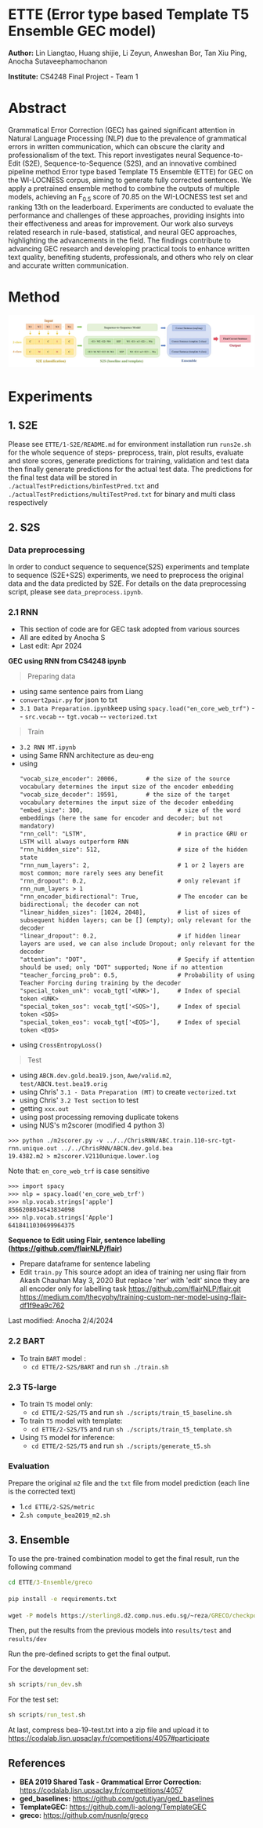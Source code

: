 # ETTE (Error type based Template T5 Ensemble GEC model)

**Author:** Lin Liangtao, Huang shijie, Li Zeyun, Anweshan Bor, Tan Xiu Ping, Anocha Sutaveephamochanon

**Institute:** CS4248 Final Project - Team 1

# Abstract

Grammatical Error Correction (GEC) has gained significant attention in Natural Language Processing (NLP) due to the prevalence of grammatical errors in written communication, which can obscure the clarity and professionalism of the text. This report investigates neural Sequence-to-Edit (S2E), Sequence-to-Sequence (S2S), and an innovative combined pipeline method Error type based Template T5 Ensemble (ETTE) for GEC on the WI-LOCNESS corpus, aiming to generate fully corrected sentences. We apply a pretrained ensemble method to combine the outputs of multiple models, achieving an F$_{0.5}$ score of 70.85 on the WI-LOCNESS test set and ranking 13th on the leaderboard. Experiments are conducted to evaluate the performance and challenges of these approaches, providing insights into their effectiveness and areas for improvement. Our work also surveys related research in rule-based, statistical, and neural GEC approaches, highlighting the advancements in the field. The findings contribute to advancing GEC research and developing practical tools to enhance written text quality, benefiting students, professionals, and others who rely on clear and accurate written communication.

# Method
![Image text](./image/model.png)

# Experiments
## 1. S2E
Please see `ETTE/1-S2E/README.md` for environment installation
run `runs2e.sh` for the whole sequence of steps- preprocess, train, plot results, evaluate and store scores, generate predictions for training, validation and test data then finally generate predictions for the actual test data. The predictions for the final test data will be stored in `./actualTestPredictions/binTestPred.txt` and `./actualTestPredictions/multiTestPred.txt` for binary and multi class respectively

## 2. S2S
### Data preprocessing
In order to conduct sequence to sequence(S2S) experiments and template to sequence (S2E+S2S) experiments, we need to preprocess the original data and the data predicted by S2E. For details on the data preprocessing script, please see `data_preprocess.ipynb`.

### 2.1 RNN
* This section of code are for GEC task adopted from various sources 
* All are edited by Anocha S
* Last edit: Apr 2024

**GEC using RNN from CS4248 ipynb**

> Preparing data
- using same sentence pairs from Liang
- `convert2pair.py` for json to txt 
- `3.1 Data Preparation.ipynb`keep using `spacy.load("en_core_web_trf")`
-- `src.vocab`
-- `tgt.vocab`
-- `vectorized.txt`

> Train
- `3.2 RNN MT.ipynb`
- using Same RNN architecture as deu-eng
- using
    ```
    "vocab_size_encoder": 20006,        # the size of the source vocabulary determines the input size of the encoder embedding
    "vocab_size_decoder": 19591,        # the size of the target vocabulary determines the input size of the decoder embedding
    "embed_size": 300,                           # size of the word embeddings (here the same for encoder and decoder; but not mandatory)
    "rnn_cell": "LSTM",                          # in practice GRU or LSTM will always outperform RNN
    "rnn_hidden_size": 512,                      # size of the hidden state
    "rnn_num_layers": 2,                         # 1 or 2 layers are most common; more rarely sees any benefit
    "rnn_dropout": 0.2,                          # only relevant if rnn_num_layers > 1
    "rnn_encoder_bidirectional": True,           # The encoder can be bidirectional; the decoder can not
    "linear_hidden_sizes": [1024, 2048],         # list of sizes of subsequent hidden layers; can be [] (empty); only relevant for the decoder
    "linear_dropout": 0.2,                       # if hidden linear layers are used, we can also include Dropout; only relevant for the decoder
    "attention": "DOT",                          # Specify if attention should be used; only "DOT" supported; None if no attention
    "teacher_forcing_prob": 0.5,                 # Probability of using Teacher Forcing during training by the decoder
    "special_token_unk": vocab_tgt['<UNK>'],     # Index of special token <UNK>
    "special_token_sos": vocab_tgt['<SOS>'],     # Index of special token <SOS>
    "special_token_eos": vocab_tgt['<EOS>'],     # Index of special token <EOS>
    ```
- using `CrossEntropyLoss()`

> Test
- using `ABCN.dev.gold.bea19.json`, `Awe/valid.m2`, `test/ABCN.test.bea19.orig`
- using Chris' `3.1 - Data Preparation (MT)` to create `vectorized.txt`
- using Chris' `3.2 Test section` to test
- getting `xxx.out`
- using post processing removing duplicate tokens
- using NUS's m2scorer (modified 4 python 3)
```
>>> python ./m2scorer.py -v ../../ChrisRNN/ABC.train.110-src-tgt-rnn.unique.out ../../ChrisRNN/ABCN.dev.gold.bea
19.4382.m2 > m2scorer.V2110unique.lower.log
```


Note that: `en_core_web_trf` is case sensitive
```
>>> import spacy
>>> nlp = spacy.load('en_core_web_trf')
>>> nlp.vocab.strings['apple']
8566208034543834098
>>> nlp.vocab.strings['Apple']
6418411030699964375
```

**Sequence to Edit using Flair, sentence labelling (https://github.com/flairNLP/flair)**
- Prepare dataframe for sentence labeling
- Edit `train.py`
This source adopt an idea of training ner using flair from Akash Chauhan May 3, 2020
But replace 'ner' with 'edit' since they are all encoder only for labelling task
https://github.com/flairNLP/flair.git
https://medium.com/thecyphy/training-custom-ner-model-using-flair-df1f9ea9c762

Last modified: Anocha 2/4/2024 
### 2.2 BART
* To train `BART` model :
  * `cd ETTE/2-S2S/BART` and run `sh ./train.sh`

### 2.3 T5-large
* To train `T5` model only:
  * `cd ETTE/2-S2S/T5` and run `sh ./scripts/train_t5_baseline.sh`
* To train `T5` model with template:
  * `cd ETTE/2-S2S/T5` and run `sh ./scripts/train_t5_template.sh`
* Using `T5` model for inference:
  * `cd ETTE/2-S2S/T5` and run `sh ./scripts/generate_t5.sh`

### Evaluation
Prepare the original `m2` file and the `txt` file from model prediction (each line is the corrected text)
* 1.`cd ETTE/2-S2S/metric`
* 2.`sh compute_bea2019_m2.sh`

## 3. Ensemble
To use the pre-trained combination model to get the final result, run the following command

```cmd
cd ETTE/3-Ensemble/greco

pip install -e requirements.txt

wget -P models https://sterling8.d2.comp.nus.edu.sg/~reza/GRECO/checkpoint.bin
```

Then, put the results from the previous models into `results/test` and `results/dev`

Run the pre-defined scripts to get the final output.

For the development set:

```cmd
sh scripts/run_dev.sh
```

For the test set:

```cmd
sh scripts/run_test.sh
```

At last, compress bea-19-test.txt into a zip file and upload it to https://codalab.lisn.upsaclay.fr/competitions/4057#participate

## References
* **BEA 2019 Shared Task - Grammatical Error Correction:** https://codalab.lisn.upsaclay.fr/competitions/4057
* **ged_baselines:** https://github.com/gotutiyan/ged_baselines
* **TemplateGEC:** https://github.com/li-aolong/TemplateGEC
* **greco:** https://github.com/nusnlp/greco




